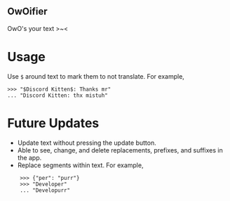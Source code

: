 ## OwOifier
OwO's your text >~<
# Usage
Use `$` around text to mark them to not translate. For example, 
```
>>> "$Discord Kitten$: Thanks mr"
... "Discord Kitten: thx mistuh"
```
# Future Updates
- Update text without pressing the update button.
- Able to see, change, and delete replacements, prefixes, and suffixes in the app.
- Replace segments within text. For example, 
```
    >>> {"per": "purr"}
    >>> "Developer" 
    ... "Developurr" 
```

